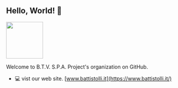 ## Hello, World! :wave:
<p align="left">
  <img src="https://avatars.githubusercontent.com/u/153722991?s=400" width="100">
</p>

Welcome to B.T.V. S.P.A. Project's organization on GitHub.

* :computer: vist our web site.  [www.battistolli.it](https://www.battistolli.it/)
